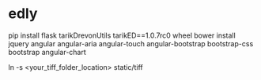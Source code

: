 # edly

pip install flask tarikDrevonUtils tarikED==1.0.7rc0 wheel
bower install jquery angular angular-aria angular-touch angular-bootstrap bootstrap-css bootstrap angular-chart
<!-- plotly -->

ln -s <your_tiff_folder_location> static/tiff
